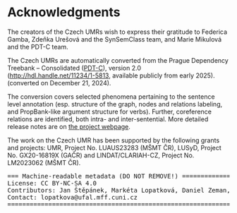 # Acknowledgments

The creators of the Czech UMRs wish to express their gratitude to
Federica Gamba, Zdeňka Urešová and the SynSemClass team, and Marie Mikulová and the PDT-C team.

The Czech UMRs are automatically converted from the Prague Dependency Treebank – Consolidated ([PDT-C](https://ufal.mff.cuni.cz/pdt-c)), version 2.0 (http://hdl.handle.net/11234/1-5813, available publicly from early 2025). (converted on December 21, 2024).

The conversion covers selected phenomena pertaining to the sentence level annotation (esp. structure of the graph, nodes and relations labeling, and PropBank-like argument structure for verbs). Further, coreference relations are identified, both intra- and inter-sentential. More detailed release notes are on [the project webpage](https://ufal.mff.cuni.cz/uniform-meaning-representation-czech).

The work on the Czech UMR has been supported by the following grants and projects: UMR, Project No. LUAUS23283 (MŠMT ČR), LUSyD, Project No. GX20-16819X (GAČR) and LINDAT/CLARIAH-CZ, Project No. LM2023062 (MŠMT ČR).

<pre>
=== Machine-readable metadata (DO NOT REMOVE!) ================================
License: CC BY-NC-SA 4.0
Contributors: Jan Štěpánek, Markéta Lopatková, Daniel Zeman, Eva Fučíková, Michal Novák, Šárka Zikánová, Jan Hajič
Contact: lopatkova@ufal.mff.cuni.cz
===============================================================================
</pre>
